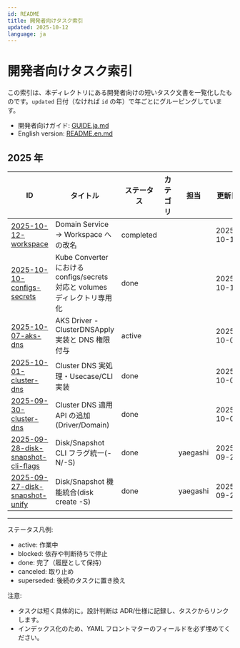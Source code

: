 ```yaml
---
id: README
title: 開発者向けタスク索引
updated: 2025-10-12
language: ja
---
```


# 開発者向けタスク索引

この索引は、本ディレクトリにある開発者向けの短いタスク文書を一覧化したものです。`updated` 日付（なければ `id` の年）で年ごとにグルーピングしています。

- 開発者向けガイド: [GUIDE.ja.md](./GUIDE.ja.md)
- English version: [README.en.md](./README.en.md)

## 2025 年

| ID | タイトル | ステータス | カテゴリ | 担当 | 更新日 | 言語 |
|---|---|---|---|---|---|---|
| [2025-10-12-workspace](./2025-10-12-workspace.ja.md) | Domain Service → Workspace への改名 | completed |  |  | 2025-10-12 | ja |
| [2025-10-10-configs-secrets](./2025-10-10-configs-secrets.md) | Kube Converter における configs/secrets 対応と volumes ディレクトリ専用化 | done |  |  | 2025-10-11 | ja |
| [2025-10-07-aks-dns](./2025-10-07-aks-dns.ja.md) | AKS Driver - ClusterDNSApply 実装と DNS 権限付与 | active |  |  | 2025-10-08 | ja |
| [2025-10-01-cluster-dns](./2025-10-01-cluster-dns.ja.md) | Cluster DNS 実処理・Usecase/CLI 実装 | done |  |  | 2025-10-06 | ja |
| [2025-09-30-cluster-dns](./2025-09-30-cluster-dns.ja.md) | Cluster DNS 適用 API の追加(Driver/Domain) | done |  |  | 2025-10-06 | ja |
| [2025-09-28-disk-snapshot-cli-flags](./2025-09-28-disk-snapshot-cli-flags.ja.md) | Disk/Snapshot CLI フラグ統一(-N/-S) | done |  | yaegashi | 2025-09-29 | ja |
| [2025-09-27-disk-snapshot-unify](./2025-09-27-disk-snapshot-unify.ja.md) | Disk/Snapshot 機能統合(disk create -S) | done |  | yaegashi | 2025-09-29 | ja |

---

ステータス凡例:
- active: 作業中
- blocked: 依存や判断待ちで停止
- done: 完了（履歴として保持）
- canceled: 取り止め
- superseded: 後続のタスクに置き換え

注意:
- タスクは短く具体的に。設計判断は ADR/仕様に記録し、タスクからリンクします。
- インデックス化のため、YAML フロントマターのフィールドを必ず埋めてください。
